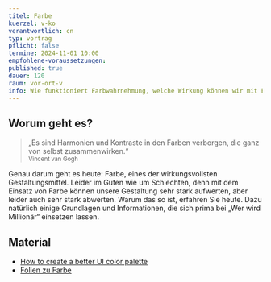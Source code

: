 ```yaml
---
titel: Farbe
kuerzel: v-ko
verantwortlich: cn
typ: vortrag
pflicht: false
termine: 2024-11-01 10:00
empfohlene-voraussetzungen: 
published: true
dauer: 120
raum: vor-ort-v
info: Wie funktioniert Farbwahrnehmung, welche Wirkung können wir mit Farbe erzielen und wie setzen wir Farbe am sinnvoll ein?
---
```


## Worum geht es?

> „Es sind Harmonien und Kontraste in den Farben verborgen, die ganz von selbst zusammenwirken.“ <br><small>Vincent van Gogh</small>

Genau darum geht es heute: Farbe, eines der wirkungsvollsten Gestaltungsmittel. Leider im Guten wie um Schlechten, denn mit dem Einsatz von Farbe können unsere Gestaltung sehr stark aufwerten, aber leider auch sehr stark abwerten. Warum das so ist, erfahren Sie heute. Dazu natürlich einige Grundlagen und Informationen, die sich prima bei „Wer wird Millionär“ einsetzen lassen. 

## Material
- [How to create a better UI color palette](https://blog.prototypr.io/tips-for-creating-a-better-color-palette-c69d9c20ae37)
- [Folien zu Farbe](https://cnoss.github.io/slides/presentations/screendesign/farben/)

